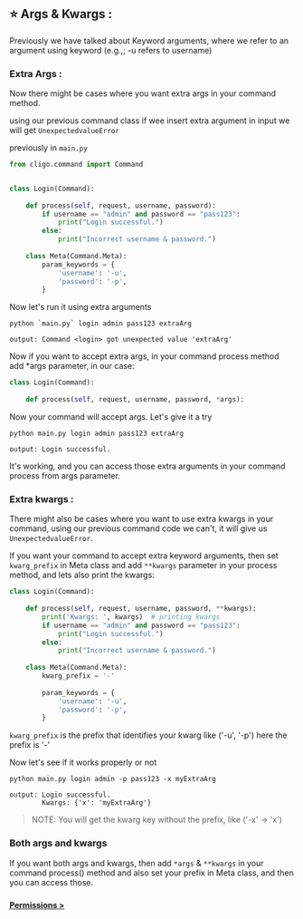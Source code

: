 ## ⭐ Args & Kwargs :

Previously we have talked about Keyword arguments, where we refer to an argument
using keyword (e.g.,; -u refers to username)

### Extra Args :

Now there might be cases where you want extra args in your command method.

using our previous command class if wee insert extra argument in input we will
get `UnexpectedvalueError`


previously in `main.py`
```python
from cligo.command import Command


class Login(Command):
    
    def process(self, request, username, password):
        if username == "admin" and password == "pass123":
            print("Login successful.")
        else:
            print("Incorrect username & password.")
    
    class Meta(Command.Meta):
        param_keywords = {
            'username': '-u',
            'password': '-p',
        }
```

Now let's run it using extra arguments
```shell
python `main.py` login admin pass123 extraArg
```

```shell
output: Command <login> got unexpected value 'extraArg'
```

Now if you want to accept extra args, in your command process method add *args 
parameter, in our case: 

```python
class Login(Command):
    
    def process(self, request, username, password, *args):
```
Now your command will accept args. Let's give it a try

```shell
python main.py login admin pass123 extraArg
```

```shell
output: Login successful.
```

It's working, and you can access those extra arguments in your command process
from args parameter.

### Extra kwargs :
There might also be cases where you want to use extra kwargs in your command, using
our previous command code we can't, it will give us `UnexpectedvalueError`.

If you want your command to accept extra keyword arguments, then set `kwarg_prefix`
in Meta class and add `**kwargs` parameter in your process method, and lets 
also print the kwargs:

```python
class Login(Command):
    
    def process(self, request, username, password, **kwargs):
        print('Kwargs: ', kwargs)  # printing kwargs
        if username == "admin" and password == "pass123":
            print("Login successful.")
        else:
            print("Incorrect username & password.")
    
    class Meta(Command.Meta):
        kwarg_prefix = '-'
        
        param_keywords = {
            'username': '-u',
            'password': '-p',
        }
```

`kwarg_prefix` is the prefix that identifies your kwarg like ('-u', '-p') here
the prefix is '-'

Now let's see if it works properly or not

```shell
python main.py login admin -p pass123 -x myExtraArg
```

```shell
output: Login successful.
        Kwargs: {'x': 'myExtraArg'}
```

> NOTE: You will get the kwarg key without the prefix, like ('-x' -> 'x')


### Both args and kwargs
If you want both args and kwargs, then add `*args` & `**kwargs` in your
command process() method and also set your prefix in Meta class, and then
you can access those.

###

[<b> Permissions > </b>](5.Permissions.md)